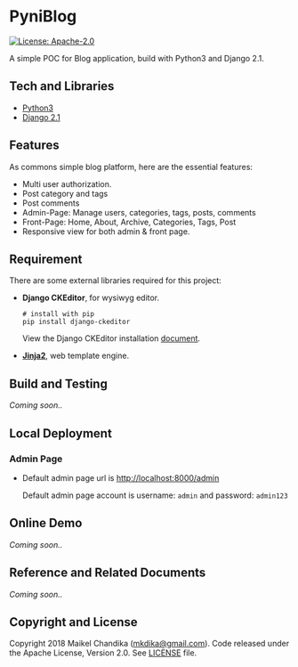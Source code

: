 # PyniBlog

[![License: Apache-2.0](https://img.shields.io/badge/license-Apache--2.0-green.svg)](/LICENSE)

A simple POC for Blog application, build with Python3 and Django 2.1.

## Tech and Libraries

- [Python3](https://www.python.org/)
- [Django 2.1](https://www.djangoproject.com/)

## Features

As commons simple blog platform, here are the essential features:

- Multi user authorization.
- Post category and tags
- Post comments
- Admin-Page: Manage users, categories, tags, posts, comments
- Front-Page: Home, About, Archive, Categories, Tags, Post
- Responsive view for both admin & front page.

## Requirement

There are some external libraries required for this project:

- __Django CKEditor__, for wysiwyg editor.

  ```console
  # install with pip
  pip install django-ckeditor
  ```

  View the Django CKEditor installation [document](https://github.com/django-ckeditor/django-ckeditor#installation).

- [__Jinja2__](https://github.com/pallets/jinja), web template engine.  

## Build and Testing

_Coming soon.._

## Local Deployment

### Admin Page

- Default admin page url is [http://localhost:8000/admin](http://localhost:8000/admin)
  
  Default admin page account is username: `admin` and password: `admin123`

## Online Demo

_Coming soon.._

## Reference and Related Documents

_Coming soon.._

## Copyright and License

Copyright 2018 Maikel Chandika (mkdika@gmail.com). Code released under the
Apache License, Version 2.0. See [LICENSE](/LICENSE) file.
